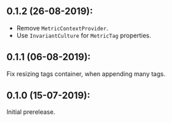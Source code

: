 ## 0.1.2 (26-08-2019):

- Remove `MetricContextProvider`.
- Use `InvariantCulture` for `MetricTag` properties.


## 0.1.1 (06-08-2019):

Fix resizing tags container, when appending many tags.

## 0.1.0 (15-07-2019): 

Initial prerelease.